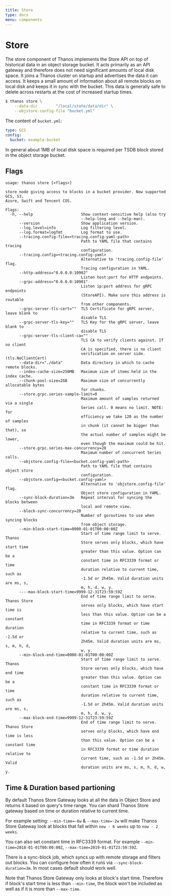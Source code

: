 ```yaml
---
title: Store
type: docs
menu: components
---
```


# Store

The store component of Thanos implements the Store API on top of historical data in an object storage bucket. It acts primarily as an API gateway and therefore does not need significant amounts of local disk space. It joins a Thanos cluster on startup and advertises the data it can access.
It keeps a small amount of information about all remote blocks on local disk and keeps it in sync with the bucket. This data is generally safe to delete across restarts at the cost of increased startup times.

```bash
$ thanos store \
    --data-dir        "/local/state/data/dir" \
    --objstore.config-file "bucket.yml"
```

The content of `bucket.yml`:

```yaml
type: GCS
config:
  bucket: example-bucket
```

In general about 1MB of local disk space is required per TSDB block stored in the object storage bucket.

## Flags

[embedmd]:# (flags/store.txt $)
```$
usage: thanos store [<flags>]

store node giving access to blocks in a bucket provider. Now supported GCS, S3,
Azure, Swift and Tencent COS.

Flags:
  -h, --help                     Show context-sensitive help (also try
                                 --help-long and --help-man).
      --version                  Show application version.
      --log.level=info           Log filtering level.
      --log.format=logfmt        Log format to use.
      --tracing.config-file=<tracing.config-yaml-path>
                                 Path to YAML file that contains tracing
                                 configuration.
      --tracing.config=<tracing.config-yaml>
                                 Alternative to 'tracing.config-file' flag.
                                 Tracing configuration in YAML.
      --http-address="0.0.0.0:10902"
                                 Listen host:port for HTTP endpoints.
      --grpc-address="0.0.0.0:10901"
                                 Listen ip:port address for gRPC endpoints
                                 (StoreAPI). Make sure this address is routable
                                 from other components.
      --grpc-server-tls-cert=""  TLS Certificate for gRPC server, leave blank to
                                 disable TLS
      --grpc-server-tls-key=""   TLS Key for the gRPC server, leave blank to
                                 disable TLS
      --grpc-server-tls-client-ca=""
                                 TLS CA to verify clients against. If no client
                                 CA is specified, there is no client
                                 verification on server side. (tls.NoClientCert)
      --data-dir="./data"        Data directory in which to cache remote blocks.
      --index-cache-size=250MB   Maximum size of items held in the index cache.
      --chunk-pool-size=2GB      Maximum size of concurrently allocatable bytes
                                 for chunks.
      --store.grpc.series-sample-limit=0
                                 Maximum amount of samples returned via a single
                                 Series call. 0 means no limit. NOTE: for
                                 efficiency we take 120 as the number of samples
                                 in chunk (it cannot be bigger than that), so
                                 the actual number of samples might be lower,
                                 even though the maximum could be hit.
      --store.grpc.series-max-concurrency=20
                                 Maximum number of concurrent Series calls.
      --objstore.config-file=<bucket.config-yaml-path>
                                 Path to YAML file that contains object store
                                 configuration.
      --objstore.config=<bucket.config-yaml>
                                 Alternative to 'objstore.config-file' flag.
                                 Object store configuration in YAML.
      --sync-block-duration=3m   Repeat interval for syncing the blocks between
                                 local and remote view.
      --block-sync-concurrency=20
                                 Number of goroutines to use when syncing blocks
                                 from object storage.
      --min-block-start-time=0000-01-01T00:00:00Z
                                 Start of time range limit to serve. Thanos
                                 Store serves only blocks, which have start time
                                 greater than this value. Option can be a
                                 constant time in RFC3339 format or time
                                 duration relative to current time, such as
                                 -1.5d or 2h45m. Valid duration units are ms, s,
                                 m, h, d, w, y.
      ----max-block-start-time=9999-12-31T23:59:59Z
                                 End of time range limit to serve. Thanos Store
                                 serves only blocks, which have start time is
                                 less than this value. Option can be a constant
                                 time in RFC3339 format or time duration
                                 relative to current time, such as -1.5d or
                                 2h45m. Valid duration units are ms, s, m, h, d,
                                 w, y.
      --min-block-end-time=0000-01-01T00:00:00Z
                                 Start of time range limit to serve. Thanos
                                 Store serves only blocks, which have end time
                                 greater than this value. Option can be a
                                 constant time in RFC3339 format or time
                                 duration relative to current time, such as
                                 -1.5d or 2h45m. Valid duration units are ms, s,
                                 m, h, d, w, y.
      --max-block-end-time=9999-12-31T23:59:59Z
                                 End of time range limit to serve. Thanos Store
                                 serves only blocks, which have end time is less
                                 than this value. Option can be a constant time
                                 in RFC3339 format or time duration relative to
                                 current time, such as -1.5d or 2h45m. Valid
                                 duration units are ms, s, m, h, d, w, y.

```

## Time & Duration based partioning

By default Thanos Store Gateway looks at all the data in Object Store and returns it based on query's time range.
You can shard Thanos Store gateway based on time or duration relative to current time.

For example setting: `--min-time=-6w` & `--max-time=-2w` will make Thanos Store Gateway look at blocks that fall within `now - 6 weeks` up to `now - 2 weeks`. 

You can also set constant time in RFC3339 format. For example `--min-time=2018-01-01T00:00:00Z`, `--max-time=2019-01-01T23:59:59Z`.

There is a sync-block job, which syncs up with remote storage and filters out blocks. You can configure how often it runs via `--sync-block-duration=3m`. In most cases default should work well.

Note that Thanos Store Gateway only looks at block's start time.  Therefore if block's start time is less than `--min-time`, the block won't be included as well as if it is more than `--max-time`.

